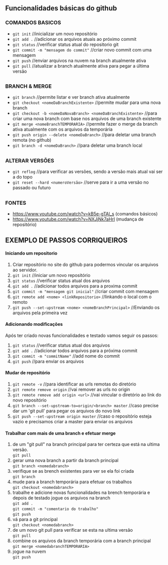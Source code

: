 ## Funcionalidades básicas do github

### COMANDOS BASICOS

- `git init` //inicializar um novo repositório
- `git add .` //adicionar os arquivos atuais ao próximo commit
- `git status` //verificar status atual do repositorio git
- `git commit -m "mensagem do commit"` //criar novo commit com uma mensagem
- `git push` //enviar arquivos na nuvem na branch atualmente ativa
- `git pull` //atualizar a branch atualmente ativa para pegar a última versão

##

### BRANCH & MERGE

- `git branch` //permite listar e ver branch ativa atualmente
- `git checkout <nomeDaBranchExistente>` //permite mudar para uma nova branch
- `git checkout -b <nomeDaNovaBranch> <nomeDaBranchExistente>` //para criar uma nova branch com base nos arquivos de uma branch existente
- `git merge <nomeBranchTEMPORARIA>` //permite fazer o merge da branch ativa atualmente com os arquivos da temporária
- `git push origin --delete <nomeDaBranch>` //para deletar uma branch remota (no github)
- `git branch -d <nomeDaBranch>` //para deletar uma branch local

##

### ALTERAR VERSÕES

- `git reflog` //para verificar as versões, sendo a versão mais atual vai ser a do topo
- `git reset --hard <numeroVersão>` //serve para ir a uma versão no passado ou futuro

##

### FONTES

- https://www.youtube.com/watch?v=kB5e-gTAl_s (comandos básicos)
- https://www.youtube.com/watch?v=NXJjNk7aHrI (mudança de repositório)

##

## EXEMPLO DE PASSOS CORRIQUEIROS

#### Iniciando um repositorio

1. Criar repositório no site do github para podermos vincular os arquivos ao servidor.
2. `git init` //iniciar um novo repositório
3. `git status` //verificar status atual dos arquivos
4. `git add .` //adicionar todos arquivos para a proxima commit
5. `git commit -m "mensagem git inicial"` //criar commit com mensagem
6. `git remote add <nome> <linkRepositorio>` //linkando o local com o remoto
7. `git push --set-upstream <nome> <nomeBranchPrincipal>` //Enviando os arquivos pela primeira vez

#### Adicionando modificações

Após ter criado novas funcionalidades e testado vamos seguir os passos:

1. `git status` //verificar status atual dos arquivos
2. `git add .` //adicionar todos arquivos para a próxima commit
3. `git commit -m "commitName"` //add nome do commit
4. `git push` //para enviar os arquivos

#### Mudar de repositório

1. `git remote -v` //para identificar as urls remotas do diretório
2. `git remote remove origin` //vai remover as urls no origin
3. `git remote remove add origin <url>` //vai vincular o diretório ao link do novo repositório
4. `git branch --set-upstream-to=origin/<branch> master` //caso precise dar um 'git pull' para pegar os arquivos do novo link
5. `git push --set-upstream origin master` //caso o repositório esteja vazio e precisamos criar a master para enviar os arquivos

#### Trabalhar com mais de uma branch e efetuar merge

1. de um "git pull" na branch principal para ter certeza que está na ultima versão. <br>
   `git pull`
2. gerar uma nova branch a partir da branch principal <br>
   `git branch <nomedabranch>`
3. verifique se as brench existentes para ver se ela foi criada <br>
   `git branch`
4. mude para a branch temporária para efetuar os trabalhos <br>
   `git checkout <nomedabranch>`
5. trabalhe e adicione novas funcionalidades na brench temporária e depois de testado jogue os arquivos na branch <br>
   `git add .` <br>
   `git commit -m "comentario do trabalho"` <br>
   `git push` <br>
6. vá para a git principal <br>
   `git checkout <nomedabranch>`
7. de um novo git pull para verificar se esta na ultima versão <br>
   `git pull`
8. combine os arquivos da branch temporária com a branch principal <br>
   `git merge <nomedabranchTEMPORARIA>`
9. jogue na nuvem <br>
   `git push`
